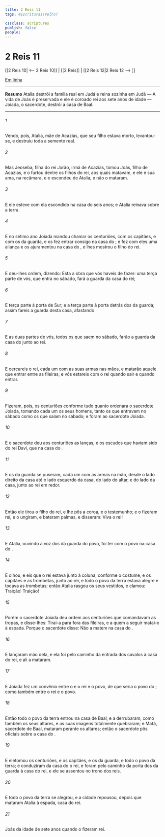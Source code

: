 ```yaml
---
title: 2 Reis 11
tags: #Escrituras\VelhoT

cssclass: scriptures
publish: false
people:
---
```


# 2 Reis 11
[[2 Reis 10| <-- 2 Reis 10]] | [[2 Reis]] | [[2 Reis 12|2 Reis 12 --> ]]

[Em linha](https://churchofjesuschrist.org/study/scriptures/ot/2-kgs/11?lang=por)

---
__Resumo__
Atalia destrói a família real em Judá e reina sozinha em Judá — A vida de Joás é preservada e ele é coroado rei aos sete anos de idade — Joiada, o sacerdote, destrói a casa de Baal.

---
###### 1 
Vendo, pois, Atalia, mãe de Acazias, que seu filho estava morto, levantou-se, e destruiu toda a semente real.

###### 2 
Mas Jeoseba, filha do rei Jorão, irmã de Acazias, tomou Joás, filho de Acazias, e o furtou dentre os filhos do rei, aos quais matavam, e  ele e sua ama, na recâmara, e o escondeu de Atalia, e  não o mataram.

###### 3 
E ele esteve com ela escondido na casa do  seis anos; e Atalia reinava sobre a terra.

###### 4 
E no sétimo ano Joiada mandou chamar os centuriões, com os capitães, e com os da guarda, e os fez entrar consigo na casa do ; e fez com eles uma aliança e os ajuramentou na casa do , e lhes mostrou o filho do rei.

###### 5 
E deu-lhes ordem, dizendo: Esta  a obra que vós haveis de fazer: uma terça parte de vós, que entra no sábado, fará a guarda da casa do rei;

###### 6 
E  terça parte  à porta de Sur; e a  terça parte à porta detrás dos da guarda; assim fareis a guarda desta casa, afastando 

###### 7 
E as duas partes de vós,  todos os que saem no sábado, farão a guarda da casa do  junto ao rei.

###### 8 
E cercareis o rei, cada um com as suas armas nas mãos, e matarão aquele que entrar entre as fileiras; e vós estareis com o rei quando sair e quando entrar.

###### 9 
Fizeram, pois, os centuriões conforme tudo quanto ordenara o sacerdote Joiada, tomando cada um os seus homens, tanto os que entravam no sábado como os que saíam no sábado; e foram ao sacerdote Joiada.

###### 10 
E o sacerdote deu aos centuriões as lanças, e os escudos que haviam sido do rei Davi, que  na casa do .

###### 11 
E os da guarda se puseram, cada um com as armas na mão, desde o lado direito da casa até o lado esquerdo da casa, do lado do altar, e do lado da casa, junto ao rei em redor.

###### 12 
Então ele tirou o filho do rei, e lhe pôs a coroa, e  o testemunho; e o fizeram rei, e o ungiram, e bateram palmas, e disseram: Viva o rei!

###### 13 
E Atalia, ouvindo a voz dos da guarda  do povo, foi ter com o povo na casa do .

###### 14 
E olhou, e eis que o rei estava junto à coluna, conforme o costume, e os capitães e as trombetas, junto ao rei, e todo o povo da terra estava alegre e tocava as trombetas; então Atalia rasgou os seus vestidos, e clamou: Traição! Traição!

###### 15 
Porém o sacerdote Joiada deu ordem aos centuriões que comandavam as tropas, e disse-lhes: Tirai-a para fora das fileiras, e a quem a seguir matai-o à espada. Porque o sacerdote disse: Não a matem na casa do .

###### 16 
E lançaram mão dela, e ela foi pelo caminho da entrada dos cavalos à casa do rei, e ali a mataram.

###### 17 
E Joiada fez um convênio entre o  e o rei e o povo, de que seria o povo do ; como também entre o rei e o povo.

###### 18 
Então todo o povo da terra entrou na casa de Baal, e a derrubaram, como também os seus altares, e as suas imagens totalmente quebraram; e Matã, sacerdote de Baal, mataram perante os altares; então o sacerdote pôs oficiais sobre a casa do .

###### 19 
E eletomou os centuriões, e os capitães, e os da guarda, e todo o povo da terra; e conduziram da casa do  o rei, e foram pelo caminho da porta dos da guarda à casa do rei, e ele se assentou no trono dos reis.

###### 20 
E todo o povo da terra se alegrou, e a cidade repousou, depois que mataram Atalia à espada,  casa do rei.

###### 21 
 Joás da idade de sete anos quando o fizeram rei.

